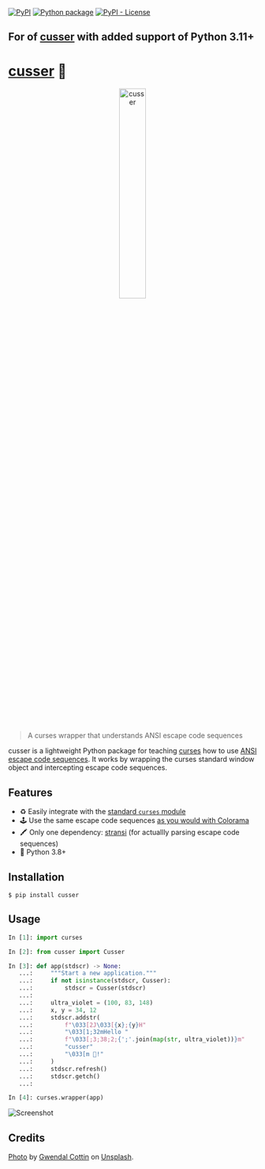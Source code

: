 [![PyPI](https://img.shields.io/pypi/v/cusser)](https://pypi.org/project/cusser/)
[![Python package](https://github.com/getcuia/cusser/actions/workflows/python-package.yml/badge.svg)](https://github.com/getcuia/cusser/actions/workflows/python-package.yml)
[![PyPI - License](https://img.shields.io/pypi/l/cusser)](https://github.com/getcuia/cusser/blob/main/LICENSE)

## For of [cusser](https://github.com/getcuia/cusser#readme) with added support of Python 3.11+

# [cusser](https://github.com/getcuia/cusser#readme) 🤬

<div align="center">
    <img class="hero" src="https://github.com/getcuia/cusser/raw/main/banner.jpg" alt="cusser" width="33%" />
</div>

> A curses wrapper that understands ANSI escape code sequences

cusser is a lightweight Python package for teaching
[curses](https://docs.python.org/3/library/curses.html) how to use
[ANSI escape code sequences](https://en.wikipedia.org/wiki/ANSI_escape_code). It
works by wrapping the curses standard window object and intercepting escape code
sequences.

## Features

-   ♻️ Easily integrate with the
    [standard `curses` module](https://docs.python.org/3/library/curses.html)
-   🕹️ Use the same escape code sequences
    [as you would with Colorama](https://github.com/tartley/colorama#recognised-ansi-sequences)
-   🖍️ Only one dependency: [stransi](https://github.com/getcuia/stransi) (for
    actuallly parsing escape code sequences)
-   🐍 Python 3.8+

## Installation

```console
$ pip install cusser
```

## Usage

```python
In [1]: import curses

In [2]: from cusser import Cusser

In [3]: def app(stdscr) -> None:
   ...:     """Start a new application."""
   ...:     if not isinstance(stdscr, Cusser):
   ...:         stdscr = Cusser(stdscr)
   ...:
   ...:     ultra_violet = (100, 83, 148)
   ...:     x, y = 34, 12
   ...:     stdscr.addstr(
   ...:         f"\033[2J\033[{x};{y}H"
   ...:         "\033[1;32mHello "
   ...:         f"\033[;3;38;2;{';'.join(map(str, ultra_violet))}m"
   ...:         "cusser"
   ...:         "\033[m 🤬!"
   ...:     )
   ...:     stdscr.refresh()
   ...:     stdscr.getch()
   ...:

In [4]: curses.wrapper(app)

```

![Screenshot](https://github.com/getcuia/cusser/raw/main/screenshot.png)

## Credits

[Photo](https://github.com/getcuia/cusser/raw/main/banner.jpg) by
[Gwendal Cottin](https://unsplash.com/@gwendal?utm_source=unsplash&utm_medium=referral&utm_content=creditCopyText)
on
[Unsplash](https://unsplash.com/?utm_source=unsplash&utm_medium=referral&utm_content=creditCopyText).
